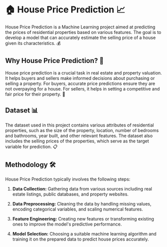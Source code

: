 # 🏠 House Price Prediction 📈

House Price Prediction is a Machine Learning project aimed at predicting the prices of residential properties based on various features. The goal is to develop a model that can accurately estimate the selling price of a house given its characteristics. 💰

## Why House Price Prediction? 🤔

House price prediction is a crucial task in real estate and property valuation. It helps buyers and sellers make informed decisions about purchasing or selling a property. For buyers, accurate price predictions ensure they are not overpaying for a house. For sellers, it helps in setting a competitive and fair price for their property. 🏡

## Dataset 📊

The dataset used in this project contains various attributes of residential properties, such as the size of the property, location, number of bedrooms and bathrooms, year built, and other relevant features. The dataset also includes the selling prices of the properties, which serve as the target variable for prediction. 📋

## Methodology 🛠️

House Price Prediction typically involves the following steps:

1. **Data Collection:** Gathering data from various sources including real estate listings, public databases, and property websites. 

2. **Data Preprocessing:** Cleaning the data by handling missing values, encoding categorical variables, and scaling numerical features. 

3. **Feature Engineering:** Creating new features or transforming existing ones to improve the model's predictive performance. 

4. **Model Selection:** Choosing a suitable machine learning algorithm and training it on the prepared data to predict house prices accurately. 
 
